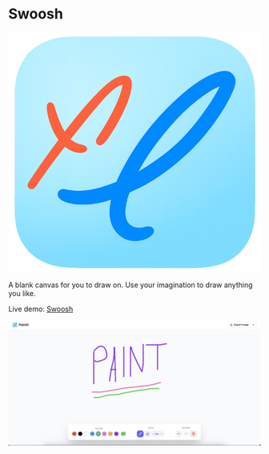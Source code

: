 # Swoosh

![alt text](./public/icon.png)

A blank canvas for you to draw on.
Use your imagination to draw anything you like.

Live demo: [Swoosh](https://swoosh.imranhussain.com)

![alt text](./.github/demo.png)

